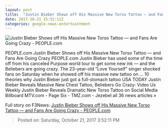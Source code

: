 ```yaml
---
layout: post
title:  "Justin Bieber Shows off His Massive New Torso Tattoo — and Fans Are Going Crazy - PEOPLE.com"
date: 2017-10-21 15:52:11Z
categories: google-news-entertaintment
---
```


![Justin Bieber Shows off His Massive New Torso Tattoo — and Fans Are Going Crazy - PEOPLE.com](http://peopledotcom.files.wordpress.com/2017/10/justin-bieber1.jpg?crop=383px%2C25px%2C1230px%2C647px&resize=1200%2C630)

PEOPLE.com Justin Bieber Shows off His Massive New Torso Tattoo — and Fans Are Going Crazy PEOPLE.com Justin Bieber has used some of the time off from his canceled Purpose world tour to get some new ink — and the Beliebers are going crazy. The 23-year-old “Love Yourself” singer shocked fans on Saturday when he showed off his massive new tattoo on ... 10 theories why Justin Bieber just got a full-stomach tattoo USA TODAY Justin Bieber Reveals Massive New Chest Tattoo, Beliebers Go Crazy: Video Us Weekly Justin Bieber Reveals Dramatic New Torso Tattoo on Social Media Billboard MTV.com - Page Six - TMZ.com - Jezebel all 36 news articles »


Full story on F3News: [Justin Bieber Shows off His Massive New Torso Tattoo — and Fans Are Going Crazy - PEOPLE.com](http://www.f3nws.com/n/xgk3P)

> Posted on: Saturday, October 21, 2017 3:52:11 PM
